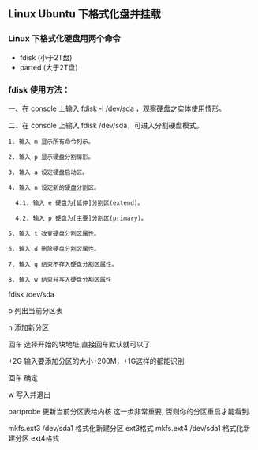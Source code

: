 ## Linux Ubuntu 下格式化盘并挂载

### Linux 下格式化硬盘用两个命令

 * fdisk (小于2T盘)
 * parted (大于2T盘)

### fdisk 使用方法：

  一、在 console 上输入 fdisk -l /dev/sda ，观察硬盘之实体使用情形。

  二、在 console 上输入 fdisk /dev/sda，可进入分割硬盘模式。

    1. 输入 m 显示所有命令列示。

    2. 输入 p 显示硬盘分割情形。

    3. 输入 a 设定硬盘启动区。

    4. 输入 n 设定新的硬盘分割区。

      4.1. 输入 e 硬盘为[延伸]分割区(extend)。

      4.2. 输入 p 硬盘为[主要]分割区(primary)。

    5. 输入 t 改变硬盘分割区属性。

    6. 输入 d 删除硬盘分割区属性。

    7. 输入 q 结束不存入硬盘分割区属性。

    8. 输入 w 结束并写入硬盘分割区属性

fdisk  /dev/sda  

p   列出当前分区表

n  添加新分区

回车  选择开始的块地址,直接回车默认就可以了

+2G   输入要添加分区的大小+200M，+1G这样的都能识别

回车  确定

w   写入并退出

partprobe  更新当前分区表给内核 这一步非常重要, 否则你的分区重启才能看到.

mkfs.ext3 /dev/sda1   格式化新建分区 ext3格式
mkfs.ext4 /dev/sda1   格式化新建分区 ext4格式


